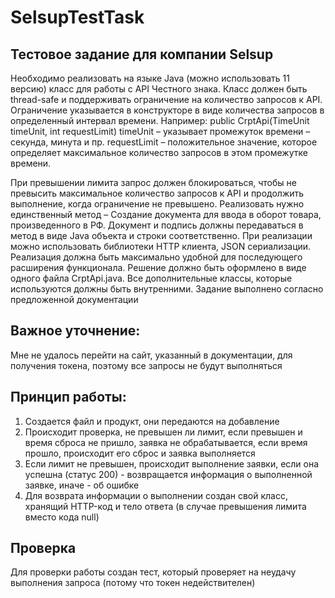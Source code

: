 # SelsupTestTask
## Тестовое задание для компании Selsup

Необходимо реализовать на языке Java (можно использовать 11 версию) класс для работы с API Честного знака. Класс должен быть thread-safe и поддерживать ограничение на количество запросов к API. 
Ограничение указывается в конструкторе в виде количества запросов в определенный интервал времени. Например:
public CrptApi(TimeUnit timeUnit, int requestLimit)
timeUnit – указывает промежуток времени – секунда, минута и пр.
requestLimit – положительное значение, которое определяет максимальное количество запросов в этом промежутке времени.

При превышении лимита запрос должен блокироваться, чтобы не превысить максимальное количество запросов к API и продолжить выполнение, когда ограничение не превышено.
Реализовать нужно единственный метод – Создание документа для ввода в оборот товара, произведенного в РФ. Документ и подпись должны передаваться в метод в виде Java объекта и строки соответственно.
При реализации можно использовать библиотеки HTTP клиента, JSON сериализации. Реализация должна быть максимально удобной для последующего расширения функционала.
Решение должно быть оформлено в виде одного файла CrptApi.java. Все дополнительные классы, которые используются должны быть внутренними.
Задание выполнено согласно предложенной документации

## Важное уточнение:
Мне не удалось перейти на сайт, указанный в документации, для получения токена, поэтому все запросы не будут выполняться

## Принцип работы:
1) Создается файл и продукт, они передаются на добавление
2) Происходит проверка, не превышен ли лимит, если превышен и время сброса не пришло, заявка не обрабатывается, если время прошло, происходит его сброс и заявка выполняется
3) Если лимит не превышен, происходит выполнение заявки, если она успешна (статус 200) - возвращается информация о выполненной заявке, иначе - об ошибке
4) Для возврата информации о выполнении создан свой класс, хранящий HTTP-код и тело ответа (в случае превышения лимита вместо кода null)

## Проверка
Для проверки работы создан тест, который проверяет на неудачу выполнения запроса (потому что токен недействителен)
